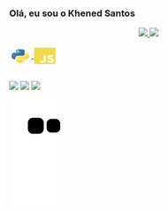 ### Olá, eu sou o Khened Santos
<div align="center">
  <a href="https://github.com/Khened95">
  <img height="180em" src="https://github-readme-stats.vercel.app/api?username=Khened95&show_icons=true&theme=blue&include_all_commits=true&count_private=true"/>
  <img height="180em" src="https://github-readme-stats.vercel.app/api/top-langs/?username=Khened95&layout=compact&langs_count=7&theme=blue"/>
</div>
<div style="display: inline_block"><br>
 <img align="center" alt="Khened-Python" height="30" width="40" src="https://raw.githubusercontent.com/devicons/devicon/master/icons/python/python-original.svg">
 <img align="center" alt="Khened-Js" height="30" width="40" src="https://raw.githubusercontent.com/devicons/devicon/master/icons/javascript/javascript-plain.svg">
  
  ##
  
<div> 
   <a href="https://instagram.com/khened.santos" target="_blank"><img src="https://img.shields.io/badge/-Instagram-%23E4405F?style=for-the-badge&logo=instagram&logoColor=white" target="_blank"></a>
   <a href="https://www.linkedin.com/in/Khened-santos-45875016a" target="_blank"><img src="https://img.shields.io/badge/-LinkedIn-%230077B5?style=for-the-badge&logo=linkedin&logoColor=white" target="_blank"></a> 
   <a href = "mailto:kheneddinho@gmail.com"><img src="https://img.shields.io/badge/-Gmail-%23333?style=for-the-badge&logo=gmail&logoColor=white" target="_blank"></a>
  
   ![Snake animation](https://github.com/Khened95/Khened95/blob/output/github-contribution-grid-snake.svg)
</div>
